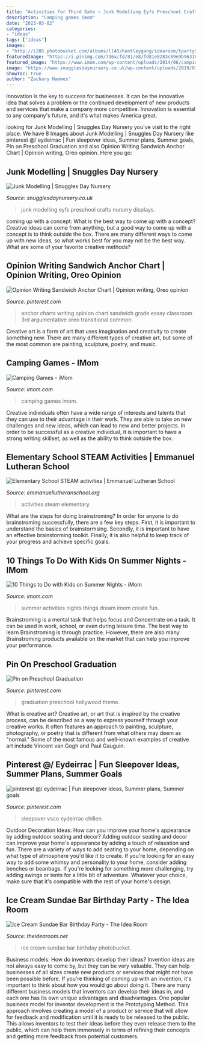 ```yaml
---
title: "Activities For Third Date ~ Junk Modelling Eyfs Preschool Crafts Nursery Displays"
description: "Camping games imom"
date: "2023-03-02"
categories:
- "ideas"
tags: ["ideas"]
images:
- "http://i285.photobucket.com/albums/ll45/huntleygang/idearoom/tparty5.jpg"
featuredImage: "https://i.pinimg.com/736x/fd/81/e8/fd81e8283c69e9b96318849cff3c9935--classroom-charts-classroom-ideas.jpg"
featured_image: "https://www.imom.com/wp-content/uploads/2014/06/camping-games.jpg"
image: "https://www.snugglesdaynursery.co.uk/wp-content/uploads/2019/03/junk.jpg"
ShowToc: true
author: "Zachary Hammes"
---
```



Innovation is the key to success for businesses. It can be the innovative idea that solves a problem or the continued development of new products and services that make a company more competitive. Innovation is essential to any company's future, and it's what makes America great.

	

		
looking for Junk Modelling | Snuggles Day Nursery you've visit to the right place. We have 8 Images about Junk Modelling | Snuggles Day Nursery like pinterest @/ eydeirrac | Fun sleepover ideas, Summer plans, Summer goals, Pin on Preschool Graduation and also Opinion Writing Sandwich Anchor Chart | Opinion writing, Oreo opinion. Here you go:
		
    
## Junk Modelling | Snuggles Day Nursery

<img loading=lazy src="https://www.snugglesdaynursery.co.uk/wp-content/uploads/2019/03/junk.jpg" onerror="this.onerror=null;this.src='https://tse2.mm.bing.net/th?id=OIP.79dwVMA1LCQejOkPT7dNtwHaFj&amp;pid=15.1';" alt="Junk Modelling | Snuggles Day Nursery">

_Source: snugglesdaynursery.co.uk_

>junk modelling eyfs preschool crafts nursery displays. 

	

coming up with a concept: What is the best way to come up with a concept?
Creative ideas can come from anything, but a good way to come up with a concept is to think outside the box. There are many different ways to come up with new ideas, so what works best for you may not be the best way. What are some of your favorite creative methods?

    
## Opinion Writing Sandwich Anchor Chart | Opinion Writing, Oreo Opinion

<img loading=lazy src="https://i.pinimg.com/736x/fd/81/e8/fd81e8283c69e9b96318849cff3c9935--classroom-charts-classroom-ideas.jpg" onerror="this.onerror=null;this.src='https://tse2.mm.bing.net/th?id=OIP.qSC5JnMkYz0TGsOc2E366wHaJ4&amp;pid=15.1';" alt="Opinion Writing Sandwich Anchor Chart | Opinion writing, Oreo opinion">

_Source: pinterest.com_

>anchor charts writing opinion chart sandwich grade essay classroom 3rd argumentative oreo transitional common. 

	

Creative art is a form of art that uses imagination and creativity to create something new. There are many different types of creative art, but some of the most common are painting, sculpture, poetry, and music.

    
## Camping Games - IMom

<img loading=lazy src="https://www.imom.com/wp-content/uploads/2014/06/camping-games.jpg" onerror="this.onerror=null;this.src='https://tse1.mm.bing.net/th?id=OIP.GoMjWnM1AqvajreB35MyYwHaDt&amp;pid=15.1';" alt="Camping Games - iMom">

_Source: imom.com_

>camping games imom. 

	

Creative individuals often have a wide range of interests and talents that they can use to their advantage in their work. They are able to take on new challenges and new ideas, which can lead to new and better projects. In order to be successful as a creative individual, it is important to have a strong writing skillset, as well as the ability to think outside the box.

    
## Elementary School STEAM Activities | Emmanuel Lutheran School

<img loading=lazy src="https://emmanuellutheranschool.org/media/k2/galleries/28/20191125_090002.jpg" onerror="this.onerror=null;this.src='https://tse1.mm.bing.net/th?id=OIP.TrnMoHgiovahpfAi00uCcwHaJ4&amp;pid=15.1';" alt="Elementary School STEAM activities | Emmanuel Lutheran School">

_Source: emmanuellutheranschool.org_

>activities steam elementary. 

	

What are the steps for doing brainstroming?
In order for anyone to do brainstroming successfully, there are a few key steps. First, it is important to understand the basics of brainstormsing. Secondly, it is important to have an effective brainstorming toolkit. Finally, it is also helpful to keep track of your progress and achieve specific goals.

    
## 10 Things To Do With Kids On Summer Nights - IMom

<img loading=lazy src="http://www.imom.com/wp-content/uploads/2018/07/07-06-18-summer-activities.jpg" onerror="this.onerror=null;this.src='https://tse1.mm.bing.net/th?id=OIP.Pxr7L7gCjEIaIDnFtWb9TwHaDt&amp;pid=15.1';" alt="10 Things to Do with Kids on Summer Nights - iMom">

_Source: imom.com_

>summer activities nights things dream imom create fun. 

	

Brainstroming is a mental task that helps focus and Concentrate on a task. It can be used in work, school, or even during leisure time. The best way to learn Brainstroming is through practice. However, there are also many Brainstroming products available on the market that can help you improve your performance.

    
## Pin On Preschool Graduation

<img loading=lazy src="https://i.pinimg.com/736x/12/0c/8e/120c8e0aaef5d8d976391b86b059308b--hollywood-classroom-hollywood-theme.jpg" onerror="this.onerror=null;this.src='https://tse2.mm.bing.net/th?id=OIP.BLdRmlD7wnrDSKdim0MZvAHaJ3&amp;pid=15.1';" alt="Pin on Preschool Graduation">

_Source: pinterest.com_

>graduation preschool hollywood theme. 

	

What is creative art?
Creative art, or art that is inspired by the creative process, can be described as a way to express yourself through your creative works. It often features an approach to painting, sculpture, photography, or poetry that is different from what others may deem as "normal." Some of the most famous and well-known examples of creative art include Vincent van Gogh and Paul Gauguin.

    
## Pinterest @/ Eydeirrac | Fun Sleepover Ideas, Summer Plans, Summer Goals

<img loading=lazy src="https://i.pinimg.com/736x/71/07/41/710741f5865760714438fcf290ab5526.jpg" onerror="this.onerror=null;this.src='https://tse4.mm.bing.net/th?id=OIP.GJQtm4Z_TDA4RksgHvIpIgHaOO&amp;pid=15.1';" alt="pinterest @/ eydeirrac | Fun sleepover ideas, Summer plans, Summer goals">

_Source: pinterest.com_

>sleepover vsco eydeirrac chillen. 

	

Outdoor Decoration Ideas: How can you improve your home's appearance by adding outdoor seating and decor?
Adding outdoor seating and decor can improve your home's appearance by adding a touch of relaxation and fun. There are a variety of ways to add seating to your home, depending on what type of atmosphere you'd like it to create. If you're looking for an easy way to add some whimsy and personality to your home, consider adding benches or beanbags. If you're looking for something more challenging, try adding swings or tents for a little bit of adventure. Whatever your choice, make sure that it's compatible with the rest of your home's design.

    
## Ice Cream Sundae Bar Birthday Party - The Idea Room

<img loading=lazy src="http://i285.photobucket.com/albums/ll45/huntleygang/idearoom/tparty5.jpg" onerror="this.onerror=null;this.src='https://tse1.mm.bing.net/th?id=OIP.yddb3YkCPTgNbR9tTIxkcAAAAA&amp;pid=15.1';" alt="Ice Cream Sundae Bar Birthday Party - The Idea Room">

_Source: theidearoom.net_

>ice cream sundae bar birthday photobucket. 

	

Business models: How do inventors develop their ideas?
Invention ideas are not always easy to come by, but they can be very valuable. They can help businesses of all sizes create new products or services that might not have been possible before. If you're thinking of coming up with an invention, it's important to think about how you would go about doing it. There are many different business models that inventors can develop their ideas in, and each one has its own unique advantages and disadvantages.
One popular business model for inventor development is the Prototyping Method. This approach involves creating a model of a product or service that will allow for feedback and modification until it is ready to be released to the public. This allows inventors to test their ideas before they even release them to the public, which can help them immensely in terms of refining their concepts and getting more feedback from potential customers.

